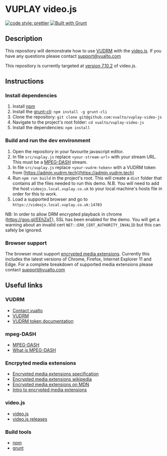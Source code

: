 # VUPLAY video.js

[![code style: prettier](https://img.shields.io/badge/code_style-prettier-ff69b4.svg?style=flat-square)](https://github.com/prettier/prettier)
[![Built with Grunt](http://cdn.gruntjs.com/builtwith.svg)](https://gruntjs.com/)

## Description

This repository will demonstrate how to use [VUDRM](https://vudrm.vualto.com/) with the [video.js](https://videojs.com).
If you have any questions please contact support@vualto.com

This repository is currently targeted at [version 7.10.2](https://github.com/videojs/video.js) of video.js.

## Instructions

### Install dependencies

1. Install [npm](https://www.npmjs.com/)
2. Install the [grunt-cli](https://www.npmjs.com/package/grunt-cli): `npm install -g grunt-cli`
3. Clone the repository: `git clone git@github.com:vualto/vuplay-video-js`
4. Navigate to the project's root folder: `cd vualto/vuplay-video-js`
5. Install the dependencies: `npm install`

### Build and run the dev environment

1. Open the repository in your favourite javascript editor.
2. In file `src/vuplay.js` replace `<your-stream-url>` with your stream URL. This must be a [MPEG-DASH](https://en.wikipedia.org/wiki/Dynamic_Adaptive_Streaming_over_HTTP) stream.
3. In file `src/vuplay.js` replace `<your-vudrm-token>` with a VUDRM token from [https://admin.vudrm.tech](https://admin.vudrm.tech)
4. Run `npm run build` in the project's root. This will create a `dist` folder that contains all the files needed to run this demo. N.B. You will need to add the host `videojs.local.vuplay.co.uk` to your local machine's hosts file in order for this to work.
5. Load a supported browser and go to `https://videojs.local.vuplay.co.uk:14703`

NB: In order to allow DRM encrypted playback in chrome (<https://goo.gl/EEhZqT>), SSL has been enabled for the demo. You will get a warning about an invalid cert `NET::ERR_CERT_AUTHORITY_INVALID` but this can safely be ignored.

### Browser support

The browser must support [encrypted media extensions](https://www.w3.org/TR/2016/CR-encrypted-media-20160705/).
Currently this includes the latest versions of Chrome, Firefox, Internet Explorer 11 and Edge.
For a complete breakdown of supported media extensions please contact <support@vualto.com>

## Useful links

### VUDRM

- [Contact vualto](https://www.vualto.com/contact-us/)
- [VUDRM](https://vudrm.vualto.com/)
- [VUDRM token documentation](https://docs.vualto.com/projects/vudrm/en/latest/VUDRM-token.html)

### mpeg-DASH

- [MPEG-DASH](https://en.wikipedia.org/wiki/Dynamic_Adaptive_Streaming_over_HTTP)
- [What is MPEG-DASH](https://www.streamingmedia.com/Articles/Editorial/What-Is-.../What-is-MPEG-DASH-79041.aspx)

### Encrpyted media extensions

- [Encrypted media extensions specification](https://www.w3.org/TR/2016/CR-encrypted-media-20160705/)
- [Encrypted media extensions wikipedia](https://en.wikipedia.org/wiki/Encrypted_Media_Extensions)
- [Encrypted media extensions on MDN](https://developer.mozilla.org/en-US/docs/Web/API/Encrypted_Media_Extensions_API)
- [Intro to encrypted media extensions](https://www.html5rocks.com/en/tutorials/eme/basics/)

### video.js

- [video.js](https://github.com/videojs/video.js)
- [video.js releases](https://github.com/videojs/video.js/releases)

### Build tools

- [npm](https://www.npmjs.com/)
- [grunt](https://gruntjs.com/)
